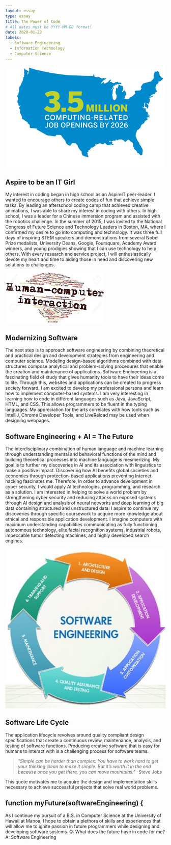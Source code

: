 ```yaml
---
layout: essay
type: essay
title: The Power of Code
# All dates must be YYYY-MM-DD format!
date: 2020-01-23
labels:
  - Software Engineering
  - Information Technology
  - Computer Science
---
```


<img class="ui tiny left circular floated image" src="../images/blue.png">

## Aspire to be an IT Girl
My interest in coding began in high school as an AspireIT peer-leader. I wanted to encourage others to create codes of fun that achieve simple tasks. By leading an afterschool coding camp that achieved creative animations, I was able to share my interest in coding with others. In high school, I was a leader for a Chinese immersion program and assisted with the robotics challenge. In the summer of 2015, I was invited to the National Congress of Future Science and Technology Leaders in Boston, MA, where I confirmed my desire to go into computing and technology. It was three full days of inspiring STEM speakers and demonstrations from several Nobel Prize medalists, University Deans, Google, Foursquare, Academy Award winners, and young prodigies showing that I can use technology to help others. With every research and service project, I will enthusiastically devote my heart and time to aiding those in need and discovering new solutions to challenges. 

<img class="ui tiny left circular floated image" src="../images/hci.jpg">

## Modernizing Software
The next step is to approach software engineering by combining theoretical and practical design and development strategies from engineering and computer science. Modeling design-based algorithms combined with data structures compose analytical and problem-solving procedures that enable the creation and maintenance of applications. Software Engineering is a fascinating field of study that gives humanity tools to have their ideas come to life. Through this, websites and applications can be created to progress society forward. I am excited to develop my professional persona and learn how to implement computer-based systems. I am very interesting in learning how to code in different languages such as Java, JavaScript, HTML, and CSS. This allows programmers to be fluent in the typing languages. My appreciation for the arts correlates with how tools such as IntelliJ, Chrome Developer Tools, and LiveReload may be used when designing webpages. 

## Software Engineering + AI = The Future
The interdisciplinary combination of human language and machine learning through understanding mental and behavioral functions of the mind and building theoretical processes into machine language is mesmerizing. My goal is to further my discoveries in AI and its association with linguistics to make a positive impact. Discovering how AI benefits global societies and economies through protection-based applications preventing Internet hacking fascinates me. Therefore, in order to advance development in cyber security, I would apply AI technologies, programming, and research as a solution. I am interested in helping to solve a world problem by strengthening cyber security and reducing attacks on exposed systems through AI design and analysis of neural networks and deep learning of big data containing structured and unstructured data. I aspire to continue my discoveries through specific coursework to acquire more knowledge about ethical and responsible application development. I imagine computers with maximum understanding capabilities communicating as fully functioning autonomous technology, elite facial recognition systems, industrial robots, impeccable tumor detecting machines, and highly developed search engines. 

<img class="ui tiny left circular floated image" src="../images/circle.jpg">

## Software Life Cycle
The application lifecycle revolves around quality compliant design specifications that create a continuous review, maintenance, analysis, and testing of software functions. Producing creative software that is easy for humans to interact with is a challenging process for software teams.

>*"Simple can be harder than complex: You have to work hard to get your thinking clean to make it simple. But it’s worth it in the end because once you get there, you can move mountains."*
-Steve Jobs

This quote motivates me to acquire the design and implementation skills necessary to achieve successful projects that solve real world problems.

## function myFuture(softwareEngineering) {
As I continue my pursuit of a B.S. in Computer Science at the University of Hawaii at Manoa, I hope to obtain a plethora of skills and experiences that will allow me to ignite passion in future programmers while designing and developing software systems. 
Q: What does the future have in code for me?
A: Software Engineering
